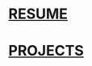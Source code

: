 # [RESUME](https://verdant-fruitadens-7f2.notion.site/RESUME-d65c99828e49485798871cd158119fb4)
# [PROJECTS](https://verdant-fruitadens-7f2.notion.site/PROJECTS-3b60168fd39143a48da5ee3e8d937c52)
